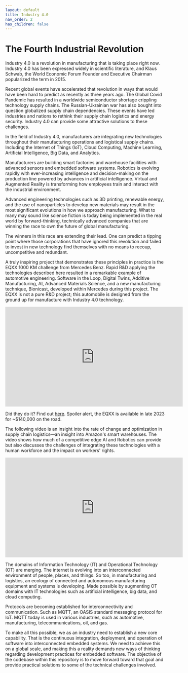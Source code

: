 ```yaml
---
layout: default
title: Industry 4.0
nav_order: 2
has_children: false
---
```


# The Fourth Industrial Revolution

Industry 4.0 is a revolution in manufacturing that is taking place right now. Industry 4.0 has been expressed widely in scientific literature, and Klaus Schwab, the World Economic Forum Founder and Executive Chairman popularized the term in 2015.

Recent global events have accelerated that revolution in ways that would have been hard to predict as recently as three years ago. The Global Covid Pandemic has resulted in a worldwide semiconductor shortage crippling technology supply chains. The Russian-Ukrainian war has also bought into question globalized supply chain dependencies. These events have led industries and nations to rethink their supply chain logistics and energy security. Industry 4.0 can provide some attractive solutions to these challenges.

In the field of Industry 4.0, manufacturers are integrating new technologies throughout their manufacturing operations and logistical supply chains. Including the Internet of Things (IoT), Cloud Computing, Machine Learning, Artificial Intelligence, Big Data, and Analytics.

Manufacturers are building smart factories and warehouse facilities with advanced sensors and embedded software systems. Robotics is evolving rapidly with ever-increasing intelligence and decision-making on the production line powered by advances in artificial intelligence. Virtual and Augmented Reality is transforming how employees train and interact with the industrial environment.

Advanced engineering technologies such as 3D printing, renewable energy, and the use of nanoparticles to develop new materials may result in the most significant evolutions in how we approach manufacturing. What to many may sound like science fiction is today being implemented in the real world by forward-thinking, technically advanced companies that are winning the race to own the future of global manufacturing.

The winners in this race are extending their lead. One can predict a tipping point where those corporations that have ignored this revolution and failed to invest in new technology find themselves with no means to recoup, uncompetitive and redundant.

A truly inspiring project that demonstrates these principles in practice is the EQXX 1000 KM challenge from Mercedes Benz. Rapid R&D applying the technologies described here resulted in a remarkable example of automotive engineering. Software in the Loop, Digital Twins, Additive Manufacturing, AI, Advanced Materials Science, and a new manufacturing technique, Bionicast, developed within Mercedes during this project. The EQXX is not a pure R&D project; this automobile is designed from the ground up for manufacture with Industry 4.0 technology.

<iframe width="560" height="315" src="https://www.youtube.com/embed/8_O70MOK-Cg" title="YouTube video player" cc_load_policy="1" cc_lang_pref="en" frameborder="0" allow="accelerometer; autoplay; clipboard-write; encrypted-media; gyroscope; picture-in-picture" allowfullscreen></iframe>

Did they do it? Find out [here](https://youtu.be/hCcbz8B64yk). Spoiler alert, the EQXX is available in late 2023 for ~$140,000 on the road.

The following video is an insight into the rate of change and optimization in supply chain logistics—an insight into Amazon's smart warehouses. The video shows how much of a competitive edge AI and Robotics can provide but also discusses the challenges of integrating these technologies with a human workforce and the impact on workers' rights.

<iframe width="560" height="315" src="https://www.youtube.com/embed/IMPbKVb8y8s" title="YouTube video player" frameborder="0" allow="accelerometer; autoplay; clipboard-write; encrypted-media; gyroscope; picture-in-picture" allowfullscreen></iframe>

The domains of Information Technology (IT) and Operational Technology (OT) are merging. The internet is evolving into an interconnected environment of people, places, and things. So too, in manufacturing and logistics, an ecology of connected and autonomous manufacturing equipment and systems is developing. Made possible by augmenting OT domains with IT technologies such as artificial intelligence, big data, and cloud computing.

Protocols are becoming established for interconnectivity and communication. Such as MQTT, an OASIS standard messaging protocol for IoT. MQTT today is used in various industries, such as automotive, manufacturing, telecommunications, oil, and gas.

To make all this possible, we as an industry need to establish a new core capability. That is the continuous integration, deployment, and operation of software into interconnected embedded systems. We need to achieve this on a global scale, and making this a reality demands new ways of thinking regarding development practices for embedded software. The objective of the codebase within this repository is to move forward toward that goal and provide practical solutions to some of the technical challenges involved.
